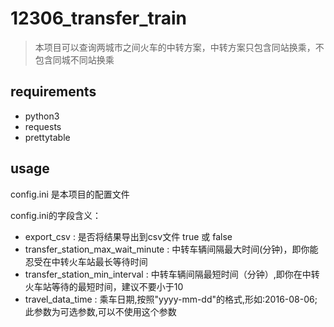 # 12306_transfer_train
> 本项目可以查询两城市之间火车的中转方案，中转方案只包含同站换乘，不包含同城不同站换乘

## requirements
* python3
* requests
* prettytable

## usage
config.ini 是本项目的配置文件

config.ini的字段含义：

* export_csv : 是否将结果导出到csv文件   true 或 false
* transfer_station_max_wait_minute : 中转车辆间隔最大时间(分钟)，即你能忍受在中转火车站最长等待时间
* transfer_station_min_interval : 中转车辆间隔最短时间（分钟）,即你在中转火车站等待的最短时间，建议不要小于10
* travel_data_time : 乘车日期,按照"yyyy-mm-dd"的格式,形如:2016-08-06;此参数为可选参数,可以不使用这个参数
 

